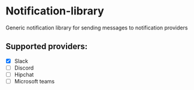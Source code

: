 # Notification-library
Generic notification library for sending messages to notification providers

## Supported providers:
- [x] Slack
- [ ] Discord
- [ ] Hipchat
- [ ] Microsoft teams
